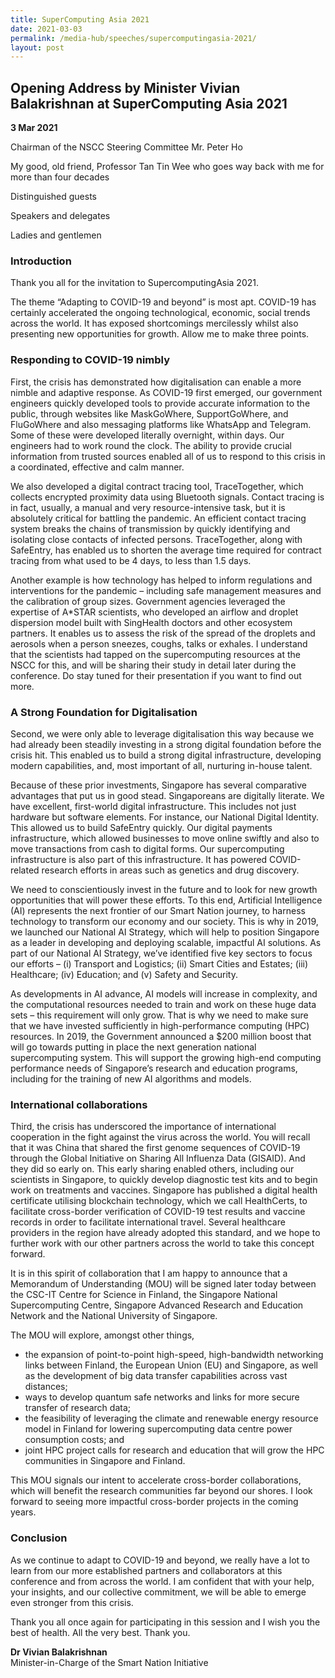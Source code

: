 ```yaml
---
title: SuperComputing Asia 2021
date: 2021-03-03
permalink: /media-hub/speeches/supercomputingasia-2021/
layout: post
---
```



## Opening Address by Minister Vivian Balakrishnan at SuperComputing Asia 2021

**3 Mar 2021**

Chairman of the NSCC Steering Committee Mr. Peter Ho

My good, old friend, Professor Tan Tin Wee who goes way back with me for more than four decades

Distinguished guests

Speakers and delegates

Ladies and gentlemen

### Introduction

Thank you all for the invitation to SupercomputingAsia 2021.

The theme “Adapting to COVID-19 and beyond” is most apt. COVID-19 has certainly accelerated the ongoing technological, economic, social trends across the world. It has exposed shortcomings mercilessly whilst also presenting new opportunities for growth. Allow me to make three points.

### Responding to COVID-19 nimbly

First, the crisis has demonstrated how digitalisation can enable a more nimble and adaptive response. As COVID-19 first emerged, our government engineers quickly developed tools to provide accurate information to the public, through websites like MaskGoWhere, SupportGoWhere, and FluGoWhere and also messaging platforms like WhatsApp and Telegram. Some of these were developed literally overnight, within days. Our engineers had to work round the clock. The ability to provide crucial information from trusted sources enabled all of us to respond to this crisis in a coordinated, effective and calm manner.

We also developed a digital contract tracing tool, TraceTogether, which collects encrypted proximity data using Bluetooth signals. Contact tracing is in fact, usually, a manual and very resource-intensive task, but it is absolutely critical for battling the pandemic. An efficient contact tracing system breaks the chains of transmission by quickly identifying and isolating close contacts of infected persons. TraceTogether, along with SafeEntry, has enabled us to shorten the average time required for contract tracing from what used to be 4 days, to less than 1.5 days.

Another example is how technology has helped to inform regulations and interventions for the pandemic – including safe management measures and the calibration of group sizes. Government agencies leveraged the expertise of A*STAR scientists, who developed an airflow and droplet dispersion model built with SingHealth doctors and other ecosystem partners. It enables us to assess the risk of the spread of the droplets and aerosols when a person sneezes, coughs, talks or exhales. I understand that the scientists had tapped on the supercomputing resources at the NSCC for this, and will be sharing their study in detail later during the conference. Do stay tuned for their presentation if you want to find out more.

### A Strong Foundation for Digitalisation

Second, we were only able to leverage digitalisation this way because we had already been steadily investing in a strong digital foundation before the crisis hit. This enabled us to build a strong digital infrastructure, developing modern capabilities, and, most important of all, nurturing in-house talent.

Because of these prior investments, Singapore has several comparative advantages that put us in good stead. Singaporeans are digitally literate. We have excellent, first-world digital infrastructure. This includes not just hardware but software elements. For instance, our National Digital Identity. This allowed us to build SafeEntry quickly. Our digital payments infrastructure, which allowed businesses to move online swiftly and also to move transactions from cash to digital forms. Our supercomputing infrastructure is also part of this infrastructure. It has powered COVID-related research efforts in areas such as genetics and drug discovery.

We need to conscientiously invest in the future and to look for new growth opportunities that will power these efforts. To this end, Artificial Intelligence (AI) represents the next frontier of our Smart Nation journey, to harness technology to transform our economy and our society. This is why in 2019, we launched our National AI Strategy, which will help to position Singapore as a leader in developing and deploying scalable, impactful AI solutions. As part of our National AI Strategy, we’ve identified five key sectors to focus our efforts – (i) Transport and Logistics; (ii) Smart Cities and Estates; (iii) Healthcare; (iv) Education; and (v) Safety and Security.

As developments in AI advance, AI models will increase in complexity, and the computational resources needed to train and work on these huge data sets – this requirement will only grow. That is why we need to make sure that we have invested sufficiently in high-performance computing (HPC) resources. In 2019, the Government announced a $200 million boost that will go towards putting in place the next generation national supercomputing system. This will support the growing high-end computing performance needs of Singapore’s research and education programs, including for the training of new AI algorithms and models.

### International collaborations

Third, the crisis has underscored the importance of international cooperation in the fight against the virus across the world. You will recall that it was China that shared the first genome sequences of COVID-19 through the Global Initiative on Sharing All Influenza Data (GISAID). And they did so early on. This early sharing enabled others, including our scientists in Singapore, to quickly develop diagnostic test kits and to begin work on treatments and vaccines. Singapore has published a digital health certificate utilising blockchain technology, which we call HealthCerts, to facilitate cross-border verification of COVID-19 test results and vaccine records in order to facilitate international travel. Several healthcare providers in the region have already adopted this standard, and we hope to further work with our other partners across the world to take this concept forward.

It is in this spirit of collaboration that I am happy to announce that a Memorandum of Understanding (MOU) will be signed later today between the CSC-IT Centre for Science in Finland, the Singapore National Supercomputing Centre, Singapore Advanced Research and Education Network and the National University of Singapore.

The MOU will explore, amongst other things,
  * the expansion of point-to-point high-speed, high-bandwidth networking links between Finland, the European Union (EU) and Singapore, as well as the development of big data transfer capabilities across vast distances;
  * ways to develop quantum safe networks and links for more secure transfer of research data;
  * the feasibility of leveraging the climate and renewable energy resource model in Finland for lowering supercomputing data centre power consumption costs; and
  * joint HPC project calls for research and education that will grow the HPC communities in Singapore and Finland.

This MOU signals our intent to accelerate cross-border collaborations, which will benefit the research communities far beyond our shores. I look forward to seeing more impactful cross-border projects in the coming years.

### Conclusion

As we continue to adapt to COVID-19 and beyond, we really have a lot to learn from our more established partners and collaborators at this conference and from across the world. I am confident that with your help, your insights, and our collective commitment, we will be able to emerge even stronger from this crisis.

Thank you all once again for participating in this session and I wish you the best of health. All the very best. Thank you.

**Dr Vivian Balakrishnan**<br> 
Minister-in-Charge of the Smart Nation Initiative